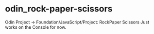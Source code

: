 # odin_rock-paper-scissors
Odin Project -> Foundation/JavaScript/Project: RockPaper Scissors
Just works on the Console for now.

